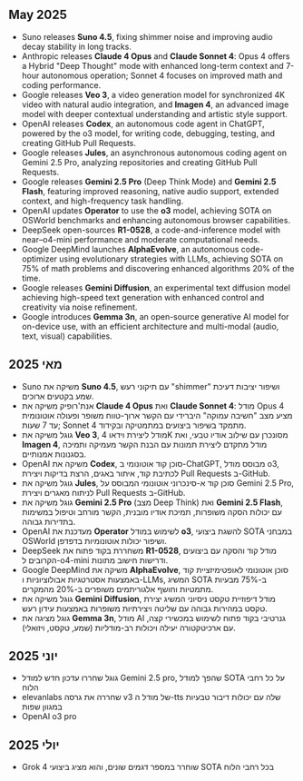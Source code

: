 ## May 2025

- Suno releases **Suno 4.5**, fixing shimmer noise and improving audio decay stability in long tracks.
- Anthropic releases **Claude 4 Opus** and **Claude Sonnet 4**: Opus 4 offers a Hybrid "Deep Thought" mode with enhanced long-term context and 7-hour autonomous operation; Sonnet 4 focuses on improved math and coding performance.
- Google releases **Veo 3**, a video generation model for synchronized 4K video with natural audio integration, and **Imagen 4**, an advanced image model with deeper contextual understanding and artistic style support.
- OpenAI releases **Codex**, an autonomous code agent in ChatGPT, powered by the o3 model, for writing code, debugging, testing, and creating GitHub Pull Requests.
- Google releases **Jules**, an asynchronous autonomous coding agent on Gemini 2.5 Pro, analyzing repositories and creating GitHub Pull Requests.
- Google releases **Gemini 2.5 Pro** (Deep Think Mode) and **Gemini 2.5 Flash**, featuring improved reasoning, native audio support, extended context, and high-frequency task handling.
- OpenAI updates **Operator** to use the **o3** model, achieving SOTA on OSWorld benchmarks and enhancing autonomous browser capabilities.
- DeepSeek open-sources **R1-0528**, a code-and-inference model with near–o4-mini performance and moderate computational needs.
- Google DeepMind launches **AlphaEvolve**, an autonomous code-optimizer using evolutionary strategies with LLMs, achieving SOTA on 75% of math problems and discovering enhanced algorithms 20% of the time.
- Google releases **Gemini Diffusion**, an experimental text diffusion model achieving high-speed text generation with enhanced control and creativity via noise refinement.
- Google introduces **Gemma 3n**, an open-source generative AI model for on-device use, with an efficient architecture and multi-modal (audio, text, visual) capabilities.

## מאי 2025

- Suno משיקה את **Suno 4.5**, עם תיקוני רעש "shimmer" ושיפור יציבות דעיכת שמע בקטעים ארוכים.
- אנת'רופיק משיקה את **Claude 4 Opus** ואת **Claude Sonnet 4**: מודל Opus 4 מציע מצב "חשיבה עמוקה" היברידי עם הקשר ארוך-טווח משופר ופעולה אוטונומית עד 7 שעות; Sonnet 4 מתמקד בשיפור ביצועים במתמטיקה ובקידוד.
- גוגל משיקה את **Veo 3**, מודל ליצירת וידאו 4K מסונכרן עם שילוב אודיו טבעי, ואת **Imagen 4**, מודל מתקדם ליצירת תמונות עם הבנת הקשר מעמיקה ותמיכה בסגנונות אמנותיים.
- OpenAI משיקה את **Codex**, סוכן קוד אוטונומי ב-ChatGPT, מבוסס מודל o3, לכתיבת קוד, איתור באגים, הרצת בדיקות ויצירת Pull Requests ב-GitHub.
- גוגל משיקה את **Jules**, סוכן קוד א-סינכרוני אוטונומי המבוסס על Gemini 2.5 Pro, לניתוח מאגרים ויצירת Pull Requests ב-GitHub.
- גוגל משיקה את **Gemini 2.5 Pro** (מצב Deep Think) ואת **Gemini 2.5 Flash**, עם יכולות הסקה משופרות, תמיכת אודיו מובנית, הקשר מורחב וטיפול במשימות בתדירות גבוהה.
- OpenAI מעדכנת את **Operator** לשימוש במודל **o3**, להשגת ביצועי SOTA במבחני OSWorld ושיפור יכולות אוטונומיות בדפדפן.
- DeepSeek משחררת בקוד פתוח את **R1-0528**, מודל קוד והסקה עם ביצועים הקרובים ל-o4-mini ודרישות חישוב מתונות.
- Google DeepMind משיקה את **AlphaEvolve**, סוכן אוטונומי לאופטימיזציית קוד באמצעות אסטרטגיות אבולוציוניות ו-LLMs, המשיג SOTA ב-75% מבעיות מתמטיות וחושף אלגוריתמים משופרים ב-20% מהמקרים.
- גוגל משיקה את **Gemini Diffusion**, מודל דיפוזיית טקסט ניסיוני המשיג יצירת טקסט במהירות גבוהה עם שליטה ויצירתיות משופרות באמצעות עידון רעש.
- גוגל מציגה את **Gemma 3n**, מודל AI גנרטיבי בקוד פתוח לשימוש במכשירי קצה, עם ארכיטקטורה יעילה ויכולות רב-מודליות (שמע, טקסט, ויזואלי).


## יוני 2025
- גוגל שחררו עדכון חדש למודל Gemini 2.5 pro, שהפך למודל SOTA על כל רחבי הלוח
- elevanlabs שחררה את גרסה v3 של מודל ה-tts שלה עם יכולות דיבור טבעיות במגוון שפות 
- OpenAI o3 pro


## יולי 2025
- Grok 4 שוחרר במספר דגמים שונים, והוא מציג ביצועי SOTA בכל רחבי הלוח